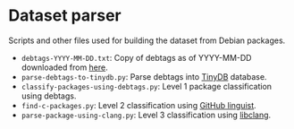 # Dataset parser

Scripts and other files used for building the dataset from Debian packages.

- `debtags-YYYY-MM-DD.txt`: Copy of debtags as of YYYY-MM-DD downloaded from [here](https://debtags.debian.org/exports/stable-tags).
- `parse-debtags-to-tinydb.py`: Parse debtags into [TinyDB](https://tinydb.readthedocs.io/) database.
- `classify-packages-using-debtags.py`: Level 1 package classification using debtags.
- `find-c-packages.py`: Level 2 classification using [GitHub linguist](https://github.com/github/linguist).
- `parse-package-using-clang.py`: Level 3 classification using [libclang](https://pypi.org/project/libclang/).
